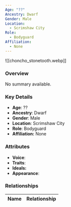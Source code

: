 ```yaml
---
Age: "??"
Ancestry: Dwarf
Gender: Male
Location:
  - Scrimshaw City
Role:
  - Bodyguard
Affiliation:
  - None
---
```


![[choncho_stonetooth.webp]]

### Overview
No summary available.

### Key Details
- **Age**: ??
- **Ancestry**: Dwarf
- **Gender**: Male
- **Location**: Scrimshaw City
- **Role**: Bodyguard
- **Affiliation:** None

### Attributes
- **Voice**: 
- **Traits**: 
- **Ideals:** 
- **Appearance**:

### Relationships

| Name  | Relationship |
| ----- | ------------ |
